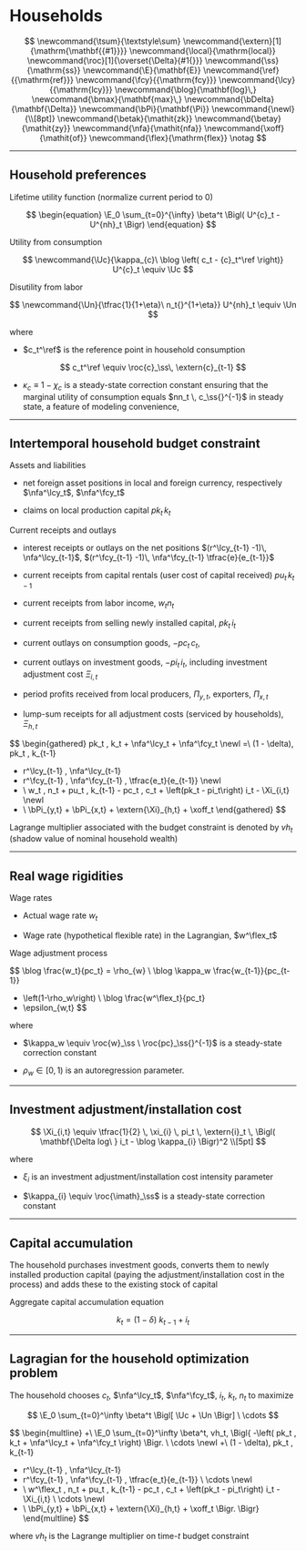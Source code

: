 
# Households

$$
\newcommand{\tsum}{\textstyle\sum}
\newcommand{\extern}[1]{\mathrm{\mathbf{{#1}}}}
\newcommand{\local}{\mathrm{local}}
\newcommand{\roc}[1]{\overset{\Delta}{#1{}}}
\newcommand{\ss}{\mathrm{ss}}
\newcommand{\E}{\mathbf{E}}
\newcommand{\ref}{{\mathrm{ref}}}
\newcommand{\fcy}{{\mathrm{fcy}}}
\newcommand{\lcy}{{\mathrm{lcy}}}
\newcommand{\blog}{\mathbf{log}\,}
\newcommand{\bmax}{\mathbf{max}\,}
\newcommand{\bDelta}{\mathbf{\Delta}}
\newcommand{\bPi}{\mathbf{\Pi}}
\newcommand{\newl}{\\[8pt]}
\newcommand{\betak}{\mathit{zk}}
\newcommand{\betay}{\mathit{zy}}
\newcommand{\nfa}{\mathit{nfa}}
\newcommand{\xoff}{\mathit{of}}
\newcommand{\flex}{\mathrm{flex}}
\notag
$$

---

## Household preferences

Lifetime utility function (normalize current period to $0$)

$$
\begin{equation}
\E_0 \sum_{t=0}^{\infty} \beta^t \Bigl( U^{c}_t - U^{nh}_t \Bigr)
\end{equation}
$$

Utility from consumption

$$
\newcommand{\Uc}{\kappa_{c}\ \blog \left( c_t - {c}_t^\ref \right)}
U^{c}_t \equiv \Uc
$$

Disutility from labor

$$
\newcommand{\Un}{\tfrac{1}{1+\eta}\ n_t{}^{1+\eta}}
U^{nh}_t \equiv \Un
$$

where 

* $c_t^\ref$ is the reference point in household consumption

$$
c_t^\ref \equiv \roc{c}_\ss\, \extern{c}_{t-1}
$$

* $\kappa_{c} \equiv 1 - \chi_c$ is a steady-state
  correction constant ensuring that the marginal utility of consumption
  equals $nn_t \, c_\ss{}^{-1}$ in steady state, a feature of
  modeling convenience,

---

## Intertemporal household budget constraint

Assets and liabilities

* net foreign asset positions in local and foreign currency, respectively
$\nfa^\lcy_t$, $\nfa^\fcy_t$

* claims on local production capital
  $pk_t\, k_t$

Current receipts and outlays

* interest receipts or outlays on the net positions
  $(r^\lcy_{t-1} -1)\, \nfa^\lcy_{t-1}$,
  $(r^\fcy_{t-1} -1)\, \nfa^\fcy_{t-1} \tfrac{e}{e_{t-1}}$

* current receipts from capital rentals (user cost of capital received)
$pu_t\, k_{t-1}$

* current receipts from labor income, $w_t n_t$

* current receipts from selling newly installed capital, $pk_t\,i_t$

* current outlays on consumption goods, $-pc_t \, c_t$,

* current outlays on investment goods, $-pi_t \, i_t$, including investment
  adjustment cost $\Xi_{i,t}$

* period profits received from local producers, $\Pi_{y,t}$, exporters, $\Pi_{x,t}$

* lump-sum receipts for all adjustment costs (serviced by households),
  $\Xi_{h,t}$

$$
\begin{gathered}
pk_t \, k_t + \nfa^\lcy_t + \nfa^\fcy_t
\newl
=\ 
(1 - \delta)\, pk_t \, k_{t-1} 
+ r^\lcy_{t-1} \, \nfa^\lcy_{t-1}
+ r^\fcy_{t-1} \, \nfa^\fcy_{t-1} \, \tfrac{e_t}{e_{t-1}}
\newl
+ \ w_t \, n_t + pu_t \, k_{t-1} - pc_t \, c_t + \left(pk_t - pi_t\right) i_t - \Xi_{i,t} 
\newl
+ \ \bPi_{y,t} + \bPi_{x,t} + \extern{\Xi}_{h,t} + \xoff_t
\end{gathered}
$$


Lagrange multiplier associated with the budget constraint is denoted by
$vh_t$ (shadow value of nominal household wealth)


---

## Real wage rigidities

Wage rates

* Actual wage rate $w_t$

* Wage rate (hypothetical flexible rate) in the Lagrangian, $w^\flex_t$

Wage adjustment process

$$
\blog \frac{w_t}{pc_t} 
= \rho_{w} \ \blog \kappa_w \frac{w_{t-1}}{pc_{t-1}}
+ \left(1-\rho_w\right) \ \blog \frac{w^\flex_t}{pc_t}
+ \epsilon_{w,t}
$$

where 

* $\kappa_w \equiv \roc{w}_\ss \ \roc{pc}_\ss{}^{-1}$ is a steady-state
  correction constant

*  $\rho_w\in[0,\,1)$ is an autoregression parameter.

---

## Investment adjustment/installation cost


$$
\Xi_{i,t}
\equiv 
\tfrac{1}{2} \, \xi_{i} \, pi_t \, \extern{i}_t \, \Bigl( \mathbf{\Delta log\ } i_t - \blog \kappa_{i} \Bigr)^2 \\[5pt]
$$

where

* $\xi_i$
is an investment adjustment/installation cost intensity parameter

* $\kappa_{i} \equiv \roc{\imath}_\ss$
is a steady-state correction constant


---

## Capital accumulation

The household purchases investment goods, converts them to newly installed
production capital (paying the adjustment/installation cost in the process)
and adds these to the existing stock of capital

Aggregate capital accumulation equation

$$
k_t = (1-\delta)\ k_{t-1} + i_t
$$


---

## Lagragian for the household optimization problem

The household chooses
$c_t$, $\nfa^\lcy_t$, $\nfa^\fcy_t$, $i_{t}$, $k_t$, $n_t$
to maximize

$$
\E_0 \sum_{t=0}^\infty \beta^t \Bigl[
\Uc + \Un \Bigr] \ \cdots
$$

$$
\begin{multline}
+\ \E_0 \sum_{t=0}^\infty \beta^t\, vh_t\, \Bigl\{
-\left( pk_t \, k_t + \nfa^\lcy_t + \nfa^\fcy_t \right)
\Bigr.
\ \cdots \newl
+\ (1 - \delta)\, pk_t \, k_{t-1} 
+ r^\lcy_{t-1} \, \nfa^\lcy_{t-1}
+ r^\fcy_{t-1} \, \nfa^\fcy_{t-1} \, \tfrac{e_t}{e_{t-1}}
\ \cdots \newl
+ \ w^\flex_t \, n_t + pu_t \, k_{t-1} - pc_t \, c_t + \left(pk_t - pi_t\right) i_t - \Xi_{i,t} 
\ \cdots \newl
+ \ \bPi_{y,t} + \bPi_{x,t} + \extern{\Xi}_{h,t} + \xoff_t
\Bigr. \Bigr\} 
\end{multline}
$$

where $vh_t$ is the Lagrange multiplier on time-$t$ budget constraint

